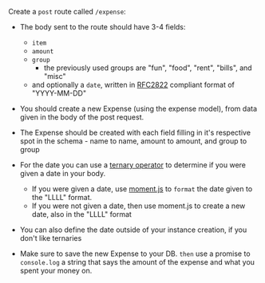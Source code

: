 
Create a `post` route called `/expense`:

  

-   The body sent to the route should have 3-4 fields:
	-   `item`
	-   `amount`
	-   `group`
		-   the previously used groups are "fun", "food", "rent", "bills", and "misc"
	-   and optionally a `date`, written in [RFC2822](https://www.ietf.org/rfc/rfc2822.txt) compliant format of "YYYY-MM-DD"

  

-   You should create a new Expense (using the expense model), from data given in the body of the post request.

  

-   The Expense should be created with each field filling in it's respective spot in the schema - name to name, amount to amount, and group to group

  

-   For the date you can use a [ternary operator](https://developer.mozilla.org/en-US/docs/Web/JavaScript/Reference/Operators/Conditional_Operator) to determine if you were given a date in your body.
	-   If you were given a date, use [moment.js](https://momentjs.com/) to `format` the date given to the "LLLL" format.
	-   If you were not given a date, then use moment.js to create a new date, also in the "LLLL" format

  

-   You can also define the date outside of your instance creation, if you don't like ternaries

  

-   Make sure to save the new Expense to your DB. `then` use a promise to `console.log` a string that says the amount of the expense and what you spent your money on.
